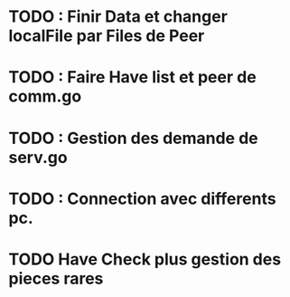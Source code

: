 # TODO : Finir Data et changer localFile par Files de Peer
# TODO : Faire Have list et peer de comm.go
# TODO : Gestion des demande de serv.go
# TODO : Connection avec differents pc.


# TODO Have Check plus gestion des pieces rares


